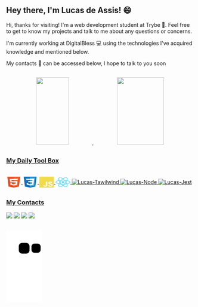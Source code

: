 ## Hey there, I'm Lucas de Assis! 😄

  
Hi, thanks for visiting! I'm a web development student at Trybe 💚. Feel free to get to know my projects and talk to me about any questions or concerns.

I'm currently working at DigitalBless 💻 using the technologies I've acquired knowledge and mentioned below.

My contacts 📮 can be accessed below, I hope to talk to you soon

##

<div align="center">
  <a href="https://github.com/lucassis7">
  <img height="180em" width="42%" src="https://github-readme-stats.vercel.app/api?username=lucassis7&show_icons=true&theme=dark&include_all_commits=true&count_private=true"/>
  <img height="180em" width="50%" src="https://github-readme-stats.vercel.app/api/top-langs/?username=lucassis7&layout=compact&langs_count=7&theme=dark"/>
</div>

## 
  
### My Daily Tool Box

<div style="display: inline_block"><br>
  <img align="center" alt="Lucas-HTML" height="30" width="40" src="https://raw.githubusercontent.com/devicons/devicon/master/icons/html5/html5-original.svg">
  <img align="center" alt="Lucas-CSS" height="30" width="40" src="https://raw.githubusercontent.com/devicons/devicon/master/icons/css3/css3-original.svg">
  <img align="center" alt="Lucas-Js" height="30" width="40" src="https://raw.githubusercontent.com/devicons/devicon/master/icons/javascript/javascript-plain.svg">
  <img align="center" alt="Lucas-React" height="30" width="40" src="https://raw.githubusercontent.com/devicons/devicon/master/icons/react/react-original.svg">
  <img align="center" alt="Lucas-Tawilwind" height="30" width="40" src="https://cdn.jsdelivr.net/gh/devicons/devicon/icons/tailwindcss/tailwindcss-plain.svg">
  <img align="center" alt="Lucas-Node" height="30" width="40" src="https://cdn.jsdelivr.net/gh/devicons/devicon/icons/nodejs/nodejs-original.svg">
  <img align="center" alt="Lucas-Jest" height="30" width="40" src="https://cdn.jsdelivr.net/gh/devicons/devicon/icons/jest/jest-plain.svg">
</div>

##

### My Contacts

<div>
  <a href="https://www.github.com/lucassis7" target="_blank"><img src="https://img.shields.io/badge/GitHub-100000?style=for-the-badge&logo=github&logoColor=white" target="_blank"></a> 
  <a href = "mailto:luaswa7@gmail.com"><img src="https://img.shields.io/badge/Gmail-D14836?style=for-the-badge&logo=gmail&logoColor=white" target="_blank"></a>
  <a href="https://www.linkedin.com/in/lucassis7" target="_blank"><img src="https://img.shields.io/badge/-LinkedIn-%230077B5?style=for-the-badge&logo=linkedin&logoColor=white" target="_blank"></a> 
  <a href="https://www.linkedin.com/in/lucassis7" target="_blank"><img src="https://img.shields.io/badge/website-000000?style=for-the-badge&logo=About.me&logoColor=white" target="_blank"></a> 
</div>
  
  ##

![Snake animation](https://github.com/Lucassis7/Lucassis7/blob/output/github-contribution-grid-snake.svg)
